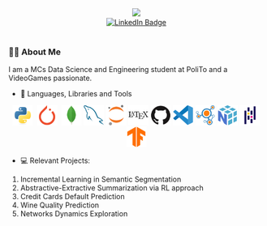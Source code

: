 
<div id="header" align="center">
  <img src="https://media.giphy.com/media/iPj5oRtJzQGxwzuCKV/giphy.gif" />
</div>

<div id="badges" align="center">
  <a href='https://in.linkedin.com/in/valerio-zingarelli-05a866182'>
    <img src="https://img.shields.io/badge/LinkedIn-blue?style=for-the-badge&logo=linkedin&logoColor=white" alt="LinkedIn Badge"/>
  </a>
</div>

<div align="center">
<img src="https://komarev.com/ghpvc/?username=z216z&style=flat-square&color=blue" alt=""/>
</div>

### :man_technologist: About Me
I am a MCs Data Science and Engineering student at PoliTo and a VideoGames passionate. 

- :hammer: Languages, Libraries and Tools


 <div align="center">
  <img src="https://github.com/devicons/devicon/blob/master/icons/python/python-original.svg" title="Python" alt="Python" width="40" height="40"/>&nbsp;
  <img src="https://github.com/devicons/devicon/blob/master/icons/pytorch/pytorch-original.svg" title="Pytorch" alt="Pytorch" width="40" height="40"/>&nbsp;
  <img src="https://github.com/devicons/devicon/blob/master/icons/mongodb/mongodb-original.svg" title="MongoDB" **alt="MongoDB" width="40" height="40"/>
  <img src="https://github.com/devicons/devicon/blob/master/icons/mysql/mysql-original.svg" title="SQL" **alt="SQL" width="40" height="40"/>
  <img src="https://github.com/devicons/devicon/blob/master/icons/jupyter/jupyter-original.svg" title="Jupyter" **alt="Jupyter" width="40" height="40"/>
  <img src="https://github.com/devicons/devicon/blob/master/icons/latex/latex-original.svg" title="LateX" **alt="LateX" width="40" height="40"/>
  <img src="https://github.com/devicons/devicon/blob/master/icons/github/github-original.svg" title="GitHub" **alt="GitHub" width="40" height="40"/>
  <img src="https://github.com/devicons/devicon/blob/master/icons/vscode/vscode-original.svg" title="VSCode" **alt="VSCode" width="40" height="40"/>
  <img src="https://github.com/devicons/devicon/blob/master/icons/networkx/networkx-original.svg" title="NetworkX" **alt="NetworkX" width="40" height="40"/>
  <img src="https://github.com/devicons/devicon/blob/master/icons/numpy/numpy-original.svg" title="Numpy" **alt="Numpy" width="40" height="40"/>
  <img src="https://github.com/devicons/devicon/blob/master/icons/pandas/pandas-original.svg" title="Pandas" **alt="Pandas" width="40" height="40"/>
  <img src="https://github.com/devicons/devicon/blob/master/icons/tensorflow/tensorflow-original.svg" title="TensorFlow" **alt="TensorFlow" width="40" height="40"/>
</div>

- :computer: Relevant Projects: 
1) Incremental Learning in Semantic Segmentation
2) Abstractive-Extractive Summarization via RL approach
3) Credit Cards Default Prediction
4) Wine Quality Prediction
5) Networks Dynamics Exploration
